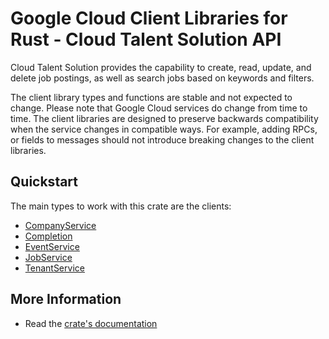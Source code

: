 # Google Cloud Client Libraries for Rust - Cloud Talent Solution API

<!-- Code generated by sidekick. DO NOT EDIT. -->


Cloud Talent Solution provides the capability to create, read, update, and
delete job postings, as well as search jobs based on keywords and filters.

The client library types and functions are stable and not expected to change.
Please note that Google Cloud services do change from time to time. The client
libraries are designed to preserve backwards compatibility when the service
changes in compatible ways. For example, adding RPCs, or fields to messages
should not introduce breaking changes to the client libraries.

## Quickstart

The main types to work with this crate are the clients:

- [CompanyService]
- [Completion]
- [EventService]
- [JobService]
- [TenantService]

## More Information

- Read the [crate's documentation](https://docs.rs/google-cloud-talent-v4/latest/google-cloud-talent-v4)

[CompanyService]: https://docs.rs/google-cloud-talent-v4/latest/google_cloud_talent_v4/client/struct.CompanyService.html
[Completion]: https://docs.rs/google-cloud-talent-v4/latest/google_cloud_talent_v4/client/struct.Completion.html
[EventService]: https://docs.rs/google-cloud-talent-v4/latest/google_cloud_talent_v4/client/struct.EventService.html
[JobService]: https://docs.rs/google-cloud-talent-v4/latest/google_cloud_talent_v4/client/struct.JobService.html
[TenantService]: https://docs.rs/google-cloud-talent-v4/latest/google_cloud_talent_v4/client/struct.TenantService.html
